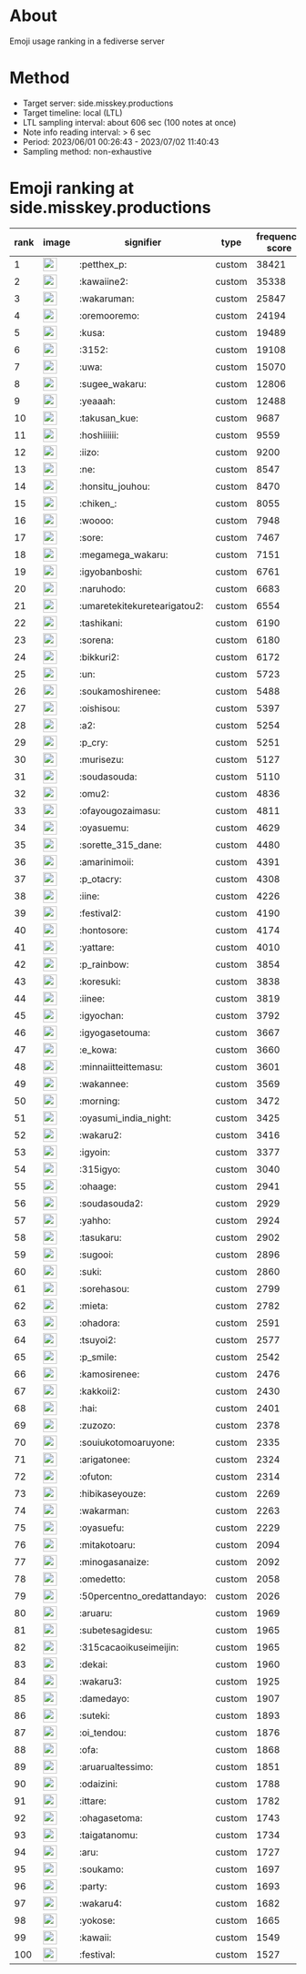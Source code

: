 # About
Emoji usage ranking in a fediverse server

# Method
- Target server: side.misskey.productions
- Target timeline: local (LTL)
- LTL sampling interval: about 606 sec (100 notes at once)
- Note info reading interval: > 6 sec
- Period: 2023/06/01 00:26:43 - 2023/07/02 11:40:43 
- Sampling method: non-exhaustive

# Emoji ranking at side.misskey.productions

|rank|image|signifier|type|frequency score|
|----|----|----|----|----|
|1|<img height="24" src="https://side.misskey.productions/emoji/petthex_p.webp">|:petthex_p:|custom|38421|
|2|<img height="24" src="https://side.misskey.productions/emoji/kawaiine2.webp">|:kawaiine2:|custom|35338|
|3|<img height="24" src="https://side.misskey.productions/emoji/wakaruman.webp">|:wakaruman:|custom|25847|
|4|<img height="24" src="https://side.misskey.productions/emoji/oremooremo.webp">|:oremooremo:|custom|24194|
|5|<img height="24" src="https://side.misskey.productions/emoji/kusa.webp">|:kusa:|custom|19489|
|6|<img height="24" src="https://side.misskey.productions/emoji/3152.webp">|:3152:|custom|19108|
|7|<img height="24" src="https://side.misskey.productions/emoji/uwa.webp">|:uwa:|custom|15070|
|8|<img height="24" src="https://side.misskey.productions/emoji/sugee_wakaru.webp">|:sugee_wakaru:|custom|12806|
|9|<img height="24" src="https://side.misskey.productions/emoji/yeaaah.webp">|:yeaaah:|custom|12488|
|10|<img height="24" src="https://side.misskey.productions/emoji/takusan_kue.webp">|:takusan_kue:|custom|9687|
|11|<img height="24" src="https://side.misskey.productions/emoji/hoshiiiiii.webp">|:hoshiiiiii:|custom|9559|
|12|<img height="24" src="https://side.misskey.productions/emoji/iizo.webp">|:iizo:|custom|9200|
|13|<img height="24" src="https://side.misskey.productions/emoji/ne.webp">|:ne:|custom|8547|
|14|<img height="24" src="https://side.misskey.productions/emoji/honsitu_jouhou.webp">|:honsitu_jouhou:|custom|8470|
|15|<img height="24" src="https://side.misskey.productions/emoji/chiken_.webp">|:chiken_:|custom|8055|
|16|<img height="24" src="https://side.misskey.productions/emoji/woooo.webp">|:woooo:|custom|7948|
|17|<img height="24" src="https://side.misskey.productions/emoji/sore.webp">|:sore:|custom|7467|
|18|<img height="24" src="https://side.misskey.productions/emoji/megamega_wakaru.webp">|:megamega_wakaru:|custom|7151|
|19|<img height="24" src="https://side.misskey.productions/emoji/igyobanboshi.webp">|:igyobanboshi:|custom|6761|
|20|<img height="24" src="https://side.misskey.productions/emoji/naruhodo.webp">|:naruhodo:|custom|6683|
|21|<img height="24" src="https://side.misskey.productions/emoji/umaretekitekuretearigatou2.webp">|:umaretekitekuretearigatou2:|custom|6554|
|22|<img height="24" src="https://side.misskey.productions/emoji/tashikani.webp">|:tashikani:|custom|6190|
|23|<img height="24" src="https://side.misskey.productions/emoji/sorena.webp">|:sorena:|custom|6180|
|24|<img height="24" src="https://side.misskey.productions/emoji/bikkuri2.webp">|:bikkuri2:|custom|6172|
|25|<img height="24" src="https://side.misskey.productions/emoji/un.webp">|:un:|custom|5723|
|26|<img height="24" src="https://side.misskey.productions/emoji/soukamoshirenee.webp">|:soukamoshirenee:|custom|5488|
|27|<img height="24" src="https://side.misskey.productions/emoji/oishisou.webp">|:oishisou:|custom|5397|
|28|<img height="24" src="https://side.misskey.productions/emoji/a2.webp">|:a2:|custom|5254|
|29|<img height="24" src="https://side.misskey.productions/emoji/p_cry.webp">|:p_cry:|custom|5251|
|30|<img height="24" src="https://side.misskey.productions/emoji/murisezu.webp">|:murisezu:|custom|5127|
|31|<img height="24" src="https://side.misskey.productions/emoji/soudasouda.webp">|:soudasouda:|custom|5110|
|32|<img height="24" src="https://side.misskey.productions/emoji/omu2.webp">|:omu2:|custom|4836|
|33|<img height="24" src="https://side.misskey.productions/emoji/ofayougozaimasu.webp">|:ofayougozaimasu:|custom|4811|
|34|<img height="24" src="https://side.misskey.productions/emoji/oyasuemu.webp">|:oyasuemu:|custom|4629|
|35|<img height="24" src="https://side.misskey.productions/emoji/sorette_315_dane.webp">|:sorette_315_dane:|custom|4480|
|36|<img height="24" src="https://side.misskey.productions/emoji/amarinimoii.webp">|:amarinimoii:|custom|4391|
|37|<img height="24" src="https://side.misskey.productions/emoji/p_otacry.webp">|:p_otacry:|custom|4308|
|38|<img height="24" src="https://side.misskey.productions/emoji/iine.webp">|:iine:|custom|4226|
|39|<img height="24" src="https://side.misskey.productions/emoji/festival2.webp">|:festival2:|custom|4190|
|40|<img height="24" src="https://side.misskey.productions/emoji/hontosore.webp">|:hontosore:|custom|4174|
|41|<img height="24" src="https://side.misskey.productions/emoji/yattare.webp">|:yattare:|custom|4010|
|42|<img height="24" src="https://side.misskey.productions/emoji/p_rainbow.webp">|:p_rainbow:|custom|3854|
|43|<img height="24" src="https://side.misskey.productions/emoji/koresuki.webp">|:koresuki:|custom|3838|
|44|<img height="24" src="https://side.misskey.productions/emoji/iinee.webp">|:iinee:|custom|3819|
|45|<img height="24" src="https://side.misskey.productions/emoji/igyochan.webp">|:igyochan:|custom|3792|
|46|<img height="24" src="https://side.misskey.productions/emoji/igyogasetouma.webp">|:igyogasetouma:|custom|3667|
|47|<img height="24" src="https://side.misskey.productions/emoji/e_kowa.webp">|:e_kowa:|custom|3660|
|48|<img height="24" src="https://side.misskey.productions/emoji/minnaiitteittemasu.webp">|:minnaiitteittemasu:|custom|3601|
|49|<img height="24" src="https://side.misskey.productions/emoji/wakannee.webp">|:wakannee:|custom|3569|
|50|<img height="24" src="https://side.misskey.productions/emoji/morning.webp">|:morning:|custom|3472|
|51|<img height="24" src="https://side.misskey.productions/emoji/oyasumi_india_night.webp">|:oyasumi_india_night:|custom|3425|
|52|<img height="24" src="https://side.misskey.productions/emoji/wakaru2.webp">|:wakaru2:|custom|3416|
|53|<img height="24" src="https://side.misskey.productions/emoji/igyoin.webp">|:igyoin:|custom|3377|
|54|<img height="24" src="https://side.misskey.productions/emoji/315igyo.webp">|:315igyo:|custom|3040|
|55|<img height="24" src="https://side.misskey.productions/emoji/ohaage.webp">|:ohaage:|custom|2941|
|56|<img height="24" src="https://side.misskey.productions/emoji/soudasouda2.webp">|:soudasouda2:|custom|2929|
|57|<img height="24" src="https://side.misskey.productions/emoji/yahho.webp">|:yahho:|custom|2924|
|58|<img height="24" src="https://side.misskey.productions/emoji/tasukaru.webp">|:tasukaru:|custom|2902|
|59|<img height="24" src="https://side.misskey.productions/emoji/sugooi.webp">|:sugooi:|custom|2896|
|60|<img height="24" src="https://side.misskey.productions/emoji/suki.webp">|:suki:|custom|2860|
|61|<img height="24" src="https://side.misskey.productions/emoji/sorehasou.webp">|:sorehasou:|custom|2799|
|62|<img height="24" src="https://side.misskey.productions/emoji/mieta.webp">|:mieta:|custom|2782|
|63|<img height="24" src="https://side.misskey.productions/emoji/ohadora.webp">|:ohadora:|custom|2591|
|64|<img height="24" src="https://side.misskey.productions/emoji/tsuyoi2.webp">|:tsuyoi2:|custom|2577|
|65|<img height="24" src="https://side.misskey.productions/emoji/p_smile.webp">|:p_smile:|custom|2542|
|66|<img height="24" src="https://side.misskey.productions/emoji/kamosirenee.webp">|:kamosirenee:|custom|2476|
|67|<img height="24" src="https://side.misskey.productions/emoji/kakkoii2.webp">|:kakkoii2:|custom|2430|
|68|<img height="24" src="https://side.misskey.productions/emoji/hai.webp">|:hai:|custom|2401|
|69|<img height="24" src="https://side.misskey.productions/emoji/zuzozo.webp">|:zuzozo:|custom|2378|
|70|<img height="24" src="https://side.misskey.productions/emoji/souiukotomoaruyone.webp">|:souiukotomoaruyone:|custom|2335|
|71|<img height="24" src="https://side.misskey.productions/emoji/arigatonee.webp">|:arigatonee:|custom|2324|
|72|<img height="24" src="https://side.misskey.productions/emoji/ofuton.webp">|:ofuton:|custom|2314|
|73|<img height="24" src="https://side.misskey.productions/emoji/hibikaseyouze.webp">|:hibikaseyouze:|custom|2269|
|74|<img height="24" src="https://side.misskey.productions/emoji/wakarman.webp">|:wakarman:|custom|2263|
|75|<img height="24" src="https://side.misskey.productions/emoji/oyasuefu.webp">|:oyasuefu:|custom|2229|
|76|<img height="24" src="https://side.misskey.productions/emoji/mitakotoaru.webp">|:mitakotoaru:|custom|2094|
|77|<img height="24" src="https://side.misskey.productions/emoji/minogasanaize.webp">|:minogasanaize:|custom|2092|
|78|<img height="24" src="https://side.misskey.productions/emoji/omedetto.webp">|:omedetto:|custom|2058|
|79|<img height="24" src="https://side.misskey.productions/emoji/50percentno_oredattandayo.webp">|:50percentno_oredattandayo:|custom|2026|
|80|<img height="24" src="https://side.misskey.productions/emoji/aruaru.webp">|:aruaru:|custom|1969|
|81|<img height="24" src="https://side.misskey.productions/emoji/subetesagidesu.webp">|:subetesagidesu:|custom|1965|
|82|<img height="24" src="https://side.misskey.productions/emoji/315cacaoikuseimeijin.webp">|:315cacaoikuseimeijin:|custom|1965|
|83|<img height="24" src="https://side.misskey.productions/emoji/dekai.webp">|:dekai:|custom|1960|
|84|<img height="24" src="https://side.misskey.productions/emoji/wakaru3.webp">|:wakaru3:|custom|1925|
|85|<img height="24" src="https://side.misskey.productions/emoji/damedayo.webp">|:damedayo:|custom|1907|
|86|<img height="24" src="https://side.misskey.productions/emoji/suteki.webp">|:suteki:|custom|1893|
|87|<img height="24" src="https://side.misskey.productions/emoji/oi_tendou.webp">|:oi_tendou:|custom|1876|
|88|<img height="24" src="https://side.misskey.productions/emoji/ofa.webp">|:ofa:|custom|1868|
|89|<img height="24" src="https://side.misskey.productions/emoji/aruarualtessimo.webp">|:aruarualtessimo:|custom|1851|
|90|<img height="24" src="https://side.misskey.productions/emoji/odaizini.webp">|:odaizini:|custom|1788|
|91|<img height="24" src="https://side.misskey.productions/emoji/ittare.webp">|:ittare:|custom|1782|
|92|<img height="24" src="https://side.misskey.productions/emoji/ohagasetoma.webp">|:ohagasetoma:|custom|1743|
|93|<img height="24" src="https://side.misskey.productions/emoji/taigatanomu.webp">|:taigatanomu:|custom|1734|
|94|<img height="24" src="https://side.misskey.productions/emoji/aru.webp">|:aru:|custom|1727|
|95|<img height="24" src="https://side.misskey.productions/emoji/soukamo.webp">|:soukamo:|custom|1697|
|96|<img height="24" src="https://side.misskey.productions/emoji/party.webp">|:party:|custom|1693|
|97|<img height="24" src="https://side.misskey.productions/emoji/wakaru4.webp">|:wakaru4:|custom|1682|
|98|<img height="24" src="https://side.misskey.productions/emoji/yokose.webp">|:yokose:|custom|1665|
|99|<img height="24" src="https://side.misskey.productions/emoji/kawaii.webp">|:kawaii:|custom|1549|
|100|<img height="24" src="https://side.misskey.productions/emoji/festival.webp">|:festival:|custom|1527|
